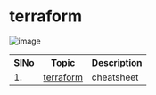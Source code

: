 # terraform

![image](https://user-images.githubusercontent.com/33585301/104677889-46920500-5710-11eb-9a73-e69da8c63fa2.png)

<table>
<tr><th>SlNo</th><th>Topic</th><th>Description</th></tr>

<tr><td>1.</td><td><a href="https://dzone.com/articles/terraform-cli-cheat-sheet">terraform</a></td><td>cheatsheet</td></tr>     

     
 </table>


